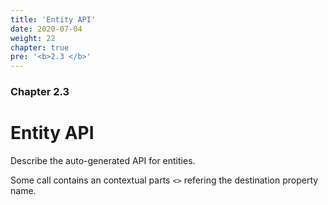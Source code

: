 ```yaml
---
title: 'Entity API'
date: 2020-07-04
weight: 22
chapter: true
pre: '<b>2.3 </b>'
---
```


### Chapter 2.3

# Entity API

Describe the auto-generated API for entities.

Some call contains an contextual parts `<>` refering the destination property
name.
